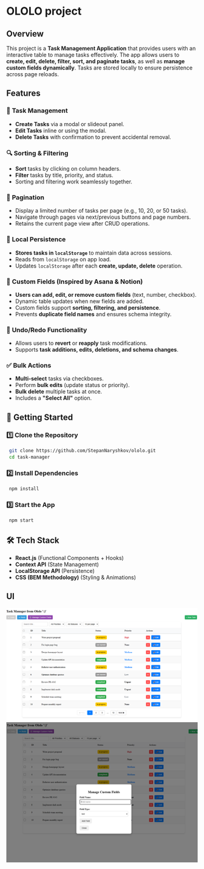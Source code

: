 # OLOLO project

## Overview
This project is a **Task Management Application** that provides users with an interactive table to manage tasks effectively. The app allows users to **create, edit, delete, filter, sort, and paginate tasks**, as well as **manage custom fields dynamically**. Tasks are stored locally to ensure persistence across page reloads.

## Features
### 📝 **Task Management**
- **Create Tasks** via a modal or slideout panel.
- **Edit Tasks** inline or using the modal.
- **Delete Tasks** with confirmation to prevent accidental removal.

### 🔍 **Sorting & Filtering**
- **Sort** tasks by clicking on column headers.
- **Filter** tasks by title, priority, and status.
- Sorting and filtering work seamlessly together.

### 📑 **Pagination**
- Display a limited number of tasks per page (e.g., 10, 20, or 50 tasks).
- Navigate through pages via next/previous buttons and page numbers.
- Retains the current page view after CRUD operations.

### 📌 **Local Persistence**
- **Stores tasks in `localStorage`** to maintain data across sessions.
- Reads from `localStorage` on app load.
- Updates `localStorage` after each **create, update, delete** operation.

### 🔧 **Custom Fields** (Inspired by Asana & Notion)
- **Users can add, edit, or remove custom fields** (text, number, checkbox).
- Dynamic table updates when new fields are added.
- Custom fields support **sorting, filtering, and persistence**.
- Prevents **duplicate field names** and ensures schema integrity.

### 🔄 **Undo/Redo Functionality**
- Allows users to **revert** or **reapply** task modifications.
- Supports **task additions, edits, deletions, and schema changes**.

### ✅ **Bulk Actions**
- **Multi-select** tasks via checkboxes.
- Perform **bulk edits** (update status or priority).
- **Bulk delete** multiple tasks at once.
- Includes a **"Select All"** option.

## 🚀 **Getting Started**
### **1️⃣ Clone the Repository**
```sh
 git clone https://github.com/StepanNaryshkov/ololo.git
 cd task-manager
```

### **2️⃣ Install Dependencies**
```sh
 npm install
```

### **3️⃣ Start the App**
```sh
 npm start
```

## 🛠 **Tech Stack**
- **React.js** (Functional Components + Hooks)
- **Context API** (State Management)
- **LocalStorage API** (Persistence)
- **CSS (BEM Methodology)** (Styling & Animations)

## **UI**
![main view](main-view.png)
![custom fields modal](manage-custom-fields.png)